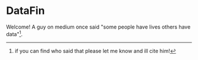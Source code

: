 # DataFin

Welcome! A guy on medium once said "some people have lives others have data"[^1].


[^1]: if you can find who said that please let me know and ill cite him!